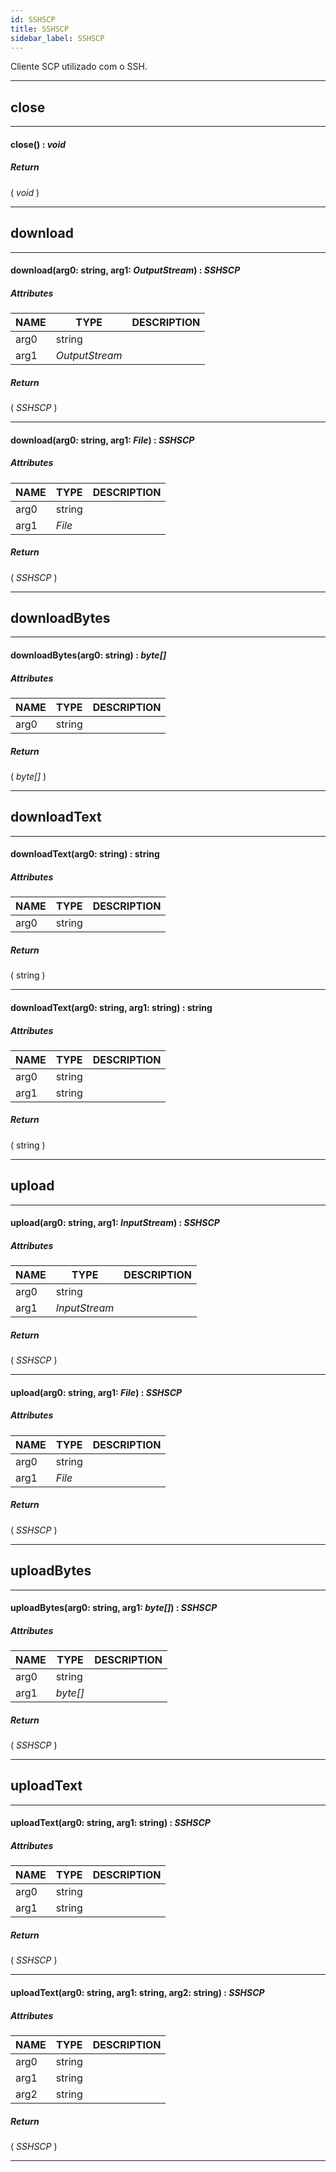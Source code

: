 ```yaml
---
id: SSHSCP
title: SSHSCP
sidebar_label: SSHSCP
---
```


Cliente SCP utilizado com o SSH.

---

## close

---

#### close() : _void_
##### Return

( _void_ )


---

## download

---

#### download(arg0: string, arg1: _OutputStream_) : _SSHSCP_
##### Attributes

| NAME | TYPE | DESCRIPTION |
|---|---|---|
| arg0 | string |   |
| arg1 | _OutputStream_ |   |

##### Return

( _SSHSCP_ )


---

#### download(arg0: string, arg1: _File_) : _SSHSCP_
##### Attributes

| NAME | TYPE | DESCRIPTION |
|---|---|---|
| arg0 | string |   |
| arg1 | _File_ |   |

##### Return

( _SSHSCP_ )


---

## downloadBytes

---

#### downloadBytes(arg0: string) : _byte[]_
##### Attributes

| NAME | TYPE | DESCRIPTION |
|---|---|---|
| arg0 | string |   |

##### Return

( _byte[]_ )


---

## downloadText

---

#### downloadText(arg0: string) : string
##### Attributes

| NAME | TYPE | DESCRIPTION |
|---|---|---|
| arg0 | string |   |

##### Return

( string )


---

#### downloadText(arg0: string, arg1: string) : string
##### Attributes

| NAME | TYPE | DESCRIPTION |
|---|---|---|
| arg0 | string |   |
| arg1 | string |   |

##### Return

( string )


---

## upload

---

#### upload(arg0: string, arg1: _InputStream_) : _SSHSCP_
##### Attributes

| NAME | TYPE | DESCRIPTION |
|---|---|---|
| arg0 | string |   |
| arg1 | _InputStream_ |   |

##### Return

( _SSHSCP_ )


---

#### upload(arg0: string, arg1: _File_) : _SSHSCP_
##### Attributes

| NAME | TYPE | DESCRIPTION |
|---|---|---|
| arg0 | string |   |
| arg1 | _File_ |   |

##### Return

( _SSHSCP_ )


---

## uploadBytes

---

#### uploadBytes(arg0: string, arg1: _byte[]_) : _SSHSCP_
##### Attributes

| NAME | TYPE | DESCRIPTION |
|---|---|---|
| arg0 | string |   |
| arg1 | _byte[]_ |   |

##### Return

( _SSHSCP_ )


---

## uploadText

---

#### uploadText(arg0: string, arg1: string) : _SSHSCP_
##### Attributes

| NAME | TYPE | DESCRIPTION |
|---|---|---|
| arg0 | string |   |
| arg1 | string |   |

##### Return

( _SSHSCP_ )


---

#### uploadText(arg0: string, arg1: string, arg2: string) : _SSHSCP_
##### Attributes

| NAME | TYPE | DESCRIPTION |
|---|---|---|
| arg0 | string |   |
| arg1 | string |   |
| arg2 | string |   |

##### Return

( _SSHSCP_ )


---

